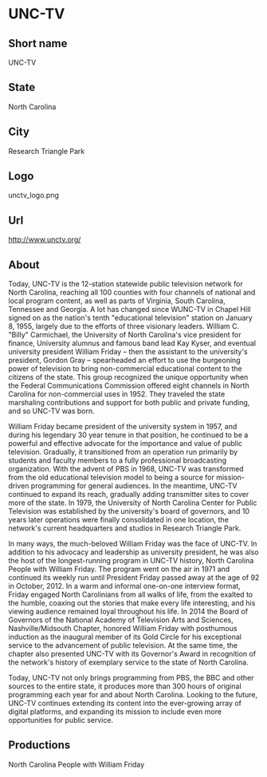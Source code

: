 # UNC-TV

## Short name

UNC-TV

## State

North Carolina

## City

Research Triangle Park

## Logo

unctv\_logo.png

## Url

http://www.unctv.org/

## About

Today, UNC-TV is the 12-station statewide public television network
for North Carolina, reaching all 100 counties with four channels of national and
local program content, as well as parts of Virginia, South Carolina, Tennessee
and Georgia.  A lot has changed since WUNC-TV in Chapel Hill signed on as the
nation's tenth "educational television" station on January 8, 1955, largely due
to the efforts of three visionary leaders.  William C. "Billy" Carmichael, the
University of North Carolina's vice president for finance, University alumnus
and famous band lead Kay Kyser, and eventual university president William Friday
– then the assistant to the university's president, Gordon Gray – spearheaded
an effort to use the burgeoning power of television to bring non-commercial educational
content to the citizens of the state.  This group recognized the unique opportunity
when the Federal Communications Commission offered eight channels in North Carolina
for non-commercial uses in 1952.  They traveled the state marshaling contributions
and support for both public and private funding, and so UNC-TV was born.

William
Friday became president of the university system in 1957, and during his legendary
30 year tenure in that position, he continued to be a powerful and effective advocate
for the importance and value of public television.  Gradually, it transitioned
from an operation run primarily by students and faculty members to a fully professional
broadcasting organization.  With the advent of PBS in 1968, UNC-TV was transformed
from the old educational television model to being a source for mission-driven
programming for general audiences.  In the meantime, UNC-TV continued to expand
its reach, gradually adding transmitter sites to cover more of the state.  In
1979, the University of North Carolina Center for Public Television was established
by the university's board of governors, and 10 years later operations were finally
consolidated in one location, the network's current headquarters and studios in
Research Triangle Park.

In many ways, the much-beloved William Friday was the
face of UNC-TV.  In addition to his advocacy and leadership as university president,
he was also the host of the longest-running program in UNC-TV history, North Carolina
People with William Friday.  The program went on the air in 1971 and continued
its weekly run until President Friday passed away at the age of 92 in October,
2012.  In a warm and informal one-on-one interview format, Friday engaged North
Carolinians from all walks of life, from the exalted to the humble, coaxing out
the stories that make every life interesting, and his viewing audience remained
loyal throughout his life. In 2014 the Board of Governors of the National Academy
of Television Arts and Sciences, Nashville/Midsouth Chapter, honored William Friday
with posthumous induction as the inaugural member of its Gold Circle for his exceptional
service to the advancement of public television.  At the same time, the chapter
also presented UNC-TV with its Governor's Award in recognition of the network's
history of exemplary service to the state of North Carolina.

Today, UNC-TV not
only brings programming from PBS, the BBC and other sources to the entire state,
it produces more than 300 hours of original programming each year for and about
North Carolina.  Looking to the future, UNC-TV continues extending its content
into the ever-growing array of digital platforms, and expanding its mission to
include even more opportunities for public service.


## Productions

North Carolina People with William Friday
